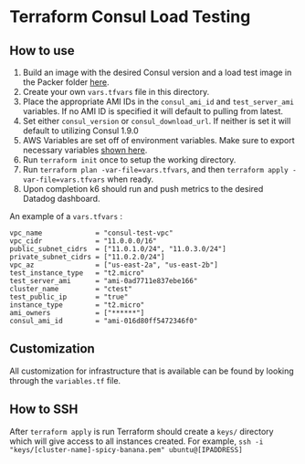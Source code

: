 # Terraform Consul Load Testing
## How to use
1. Build an image with the desired Consul version and a load test image in the Packer folder [here](../packer).
2. Create your own `vars.tfvars` file in this directory.
3. Place the appropriate AMI IDs in the `consul_ami_id` and `test_server_ami` variables. If no AMI ID is specified it will default
to pulling from latest.
4. Set either `consul_version` or `consul_download_url`. If neither is set it will default to utilizing Consul 1.9.0
5. AWS Variables are set off of environment variables. Make sure to export necessary variables [shown here](https://registry.terraform.io/providers/hashicorp/aws/latest/docs#environment-variables).
6. Run `terraform init` once to setup the working directory.
7. Run `terraform plan -var-file=vars.tfvars`, and then `terraform apply -var-file=vars.tfvars` when ready.
8. Upon completion k6 should run and push metrics to the desired Datadog dashboard.

An example of a `vars.tfvars` :

```
vpc_name             = "consul-test-vpc"
vpc_cidr             = "11.0.0.0/16"
public_subnet_cidrs  = ["11.0.1.0/24", "11.0.3.0/24"]
private_subnet_cidrs = ["11.0.2.0/24"]
vpc_az               = ["us-east-2a", "us-east-2b"]
test_instance_type   = "t2.micro"
test_server_ami      = "ami-0ad7711e837ebe166"
cluster_name         = "ctest"
test_public_ip       = "true"
instance_type        = "t2.micro"
ami_owners           = ["******"]
consul_ami_id        = "ami-016d80ff5472346f0"
````
 
## Customization
All customization for infrastructure that is available can be found by looking through the `variables.tf` file.
 
## How to SSH
After `terraform apply` is run Terraform should create a `keys/` directory which will give access to all instances created.
For example, `ssh -i "keys/[cluster-name]-spicy-banana.pem" ubuntu@[IPADDRESS]`

